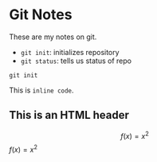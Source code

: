 # Git Notes

These are my notes on git.

* `git init`: initializes repository
* `git status`: tells us status of repo

```
git init
```

This is `inline code`.


<h2>This is an HTML header</h2>

$$f(x) = x^2$$
$f(x) = x^2$